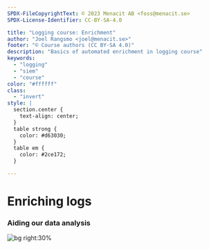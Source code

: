 ```yaml
---
SPDX-FileCopyrightText: © 2023 Menacit AB <foss@menacit.se>
SPDX-License-Identifier: CC-BY-SA-4.0

title: "Logging course: Enrichment"
author: "Joel Rangsmo <joel@menacit.se>"
footer: "© Course authors (CC BY-SA 4.0)"
description: "Basics of automated enrichment in logging course"
keywords:
  - "logging"
  - "siem"
  - "course"
color: "#ffffff"
class:
  - "invert"
style: |
  section.center {
    text-align: center;
  }
  table strong {
    color: #d63030;
  }
  table em {
    color: #2ce172;
  }

---
```

<!-- _footer: "%ATTRIBUTION_PREFIX% Jason Thibault (CC BY 2.0)" -->
# Enriching logs
### Aiding our data analysis

![bg right:30%](images/24-palais_des_congres.jpg)
